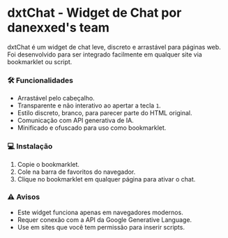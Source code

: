 # dxtChat - Widget de Chat por danexxed's team

dxtChat é um widget de chat leve, discreto e arrastável para páginas web. 
Foi desenvolvido para ser integrado facilmente em qualquer site via bookmarklet ou script.

### 🛠 Funcionalidades
- Arrastável pelo cabeçalho.
- Transparente e não interativo ao apertar a tecla `1`.
- Estilo discreto, branco, para parecer parte do HTML original.
- Comunicação com API generativa de IA.
- Minificado e ofuscado para uso como bookmarklet.

### 💻 Instalação
1. Copie o bookmarklet.
3. Cole na barra de favoritos do navegador.
4. Clique no bookmarklet em qualquer página para ativar o chat.

### ⚠️ Avisos
- Este widget funciona apenas em navegadores modernos.
- Requer conexão com a API da Google Generative Language.
- Use em sites que você tem permissão para inserir scripts.
